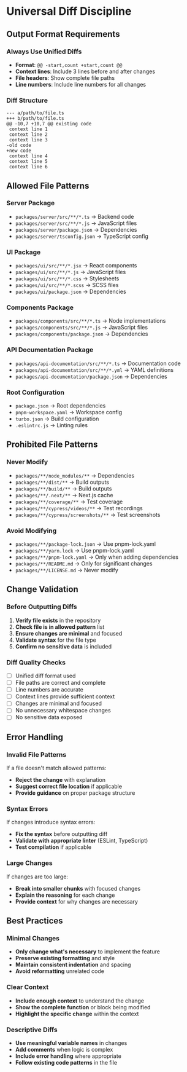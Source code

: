 # Universal Diff Discipline

## Output Format Requirements

### Always Use Unified Diffs
- **Format**: `@@ -start,count +start,count @@`
- **Context lines**: Include 3 lines before and after changes
- **File headers**: Show complete file paths
- **Line numbers**: Include line numbers for all changes

### Diff Structure
```
--- a/path/to/file.ts
+++ b/path/to/file.ts
@@ -10,7 +10,7 @@ existing code
 context line 1
 context line 2
 context line 3
-old code
+new code
 context line 4
 context line 5
 context line 6
```

## Allowed File Patterns

### Server Package
- `packages/server/src/**/*.ts` → Backend code
- `packages/server/src/**/*.js` → JavaScript files
- `packages/server/package.json` → Dependencies
- `packages/server/tsconfig.json` → TypeScript config

### UI Package  
- `packages/ui/src/**/*.jsx` → React components
- `packages/ui/src/**/*.js` → JavaScript files
- `packages/ui/src/**/*.css` → Stylesheets
- `packages/ui/src/**/*.scss` → SCSS files
- `packages/ui/package.json` → Dependencies

### Components Package
- `packages/components/src/**/*.ts` → Node implementations
- `packages/components/src/**/*.js` → JavaScript files
- `packages/components/package.json` → Dependencies

### API Documentation Package
- `packages/api-documentation/src/**/*.ts` → Documentation code
- `packages/api-documentation/src/**/*.yml` → YAML definitions
- `packages/api-documentation/package.json` → Dependencies

### Root Configuration
- `package.json` → Root dependencies
- `pnpm-workspace.yaml` → Workspace config
- `turbo.json` → Build configuration
- `.eslintrc.js` → Linting rules

## Prohibited File Patterns

### Never Modify
- `packages/**/node_modules/**` → Dependencies
- `packages/**/dist/**` → Build outputs
- `packages/**/build/**` → Build outputs
- `packages/**/.next/**` → Next.js cache
- `packages/**/coverage/**` → Test coverage
- `packages/**/cypress/videos/**` → Test recordings
- `packages/**/cypress/screenshots/**` → Test screenshots

### Avoid Modifying
- `packages/**/package-lock.json` → Use pnpm-lock.yaml
- `packages/**/yarn.lock` → Use pnpm-lock.yaml
- `packages/**/pnpm-lock.yaml` → Only when adding dependencies
- `packages/**/README.md` → Only for significant changes
- `packages/**/LICENSE.md` → Never modify

## Change Validation

### Before Outputting Diffs
1. **Verify file exists** in the repository
2. **Check file is in allowed pattern** list
3. **Ensure changes are minimal** and focused
4. **Validate syntax** for the file type
5. **Confirm no sensitive data** is included

### Diff Quality Checks
- [ ] Unified diff format used
- [ ] File paths are correct and complete
- [ ] Line numbers are accurate
- [ ] Context lines provide sufficient context
- [ ] Changes are minimal and focused
- [ ] No unnecessary whitespace changes
- [ ] No sensitive data exposed

## Error Handling

### Invalid File Patterns
If a file doesn't match allowed patterns:
- **Reject the change** with explanation
- **Suggest correct file location** if applicable
- **Provide guidance** on proper package structure

### Syntax Errors
If changes introduce syntax errors:
- **Fix the syntax** before outputting diff
- **Validate with appropriate linter** (ESLint, TypeScript)
- **Test compilation** if applicable

### Large Changes
If changes are too large:
- **Break into smaller chunks** with focused changes
- **Explain the reasoning** for each change
- **Provide context** for why changes are necessary

## Best Practices

### Minimal Changes
- **Only change what's necessary** to implement the feature
- **Preserve existing formatting** and style
- **Maintain consistent indentation** and spacing
- **Avoid reformatting** unrelated code

### Clear Context
- **Include enough context** to understand the change
- **Show the complete function** or block being modified
- **Highlight the specific change** within the context

### Descriptive Diffs
- **Use meaningful variable names** in changes
- **Add comments** when logic is complex
- **Include error handling** where appropriate
- **Follow existing code patterns** in the file
